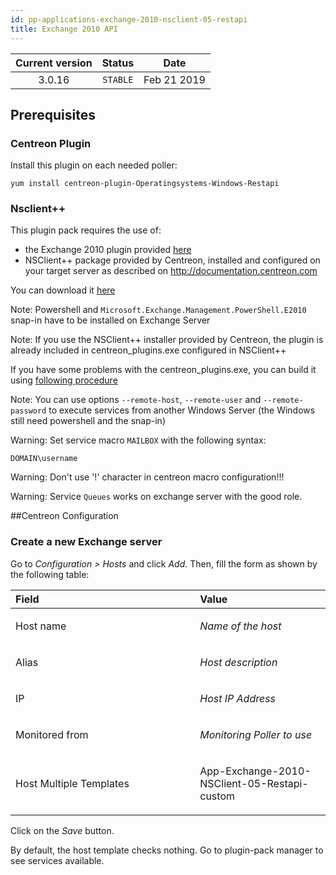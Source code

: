 ```yaml
---
id: pp-applications-exchange-2010-nsclient-05-restapi
title: Exchange 2010 API
---
```


| Current version | Status | Date |
| :-: | :-: | :-: |
| 3.0.16 | `STABLE` | Feb 21 2019 |

## Prerequisites
### Centreon Plugin
Install this plugin on each needed poller:

    yum install centreon-plugin-Operatingsystems-Windows-Restapi

### Nsclient++
This plugin pack requires the use of: 
* the Exchange 2010 plugin provided [here](https://forge.centreon.com/projects/centreon-plugins/repository)
* NSClient++ package provided by Centreon, installed and configured on
your target server as described on http://documentation.centreon.com

You can download it [here](https://download.centreon.com/?action=product&product=agent-nsclient&version=0.51&secKey=59d646114079212e03ec09454456a938)

Note: Powershell and `Microsoft.Exchange.Management.PowerShell.E2010` snap-in have to be installed on Exchange Server

Note: If you use the NSClient++ installer provided by Centreon, the
plugin is already included in centreon\_plugins.exe configured in
NSClient++

If you have some problems with the centreon\_plugins.exe, you can build it using [following procedure](https://documentation.centreon.com/docs/centreon-nsclient/en/latest/windows_agent.html#build-your-own-executable)

Note: You can use options `--remote-host`, `--remote-user` and
`--remote-password` to execute services from another Windows Server (the
Windows still need powershell and the snap-in)

Warning: Set service macro `MAILBOX` with the following syntax:

    DOMAIN\username

Warning: Don't use '!' character in centreon macro configuration!!!

Warning: Service `Queues` works on exchange server with the good
role.

##Centreon Configuration
### Create a new Exchange server
Go to *Configuration &gt; Hosts* and click *Add*. Then, fill the form as
shown by the following table:

<table>
<colgroup>
<col width="58%" />
<col width="41%" />
</colgroup>
<thead>
<tr class="header">
<th align="left">Field</th>
<th align="left">Value</th>
</tr>
</thead>
<tbody>
<tr class="odd">
<td align="left"><p>Host name</p></td>
<td align="left"><p><em>Name of the host</em></p></td>
</tr>
<tr class="even">
<td align="left"><p>Alias</p></td>
<td align="left"><p><em>Host description</em></p></td>
</tr>
<tr class="odd">
<td align="left"><p>IP</p></td>
<td align="left"><p><em>Host IP Address</em></p></td>
</tr>
<tr class="even">
<td align="left"><p>Monitored from</p></td>
<td align="left"><p><em>Monitoring Poller to use</em></p></td>
</tr>
<tr class="odd">
<td align="left"><p>Host Multiple Templates</p></td>
<td align="left"><p>App-Exchange-2010-NSClient-05-Restapi-custom</p></td>
</tr>
</tbody>
</table>

Click on the *Save* button.

By default, the host template checks nothing. Go to plugin-pack manager
to see services available.

